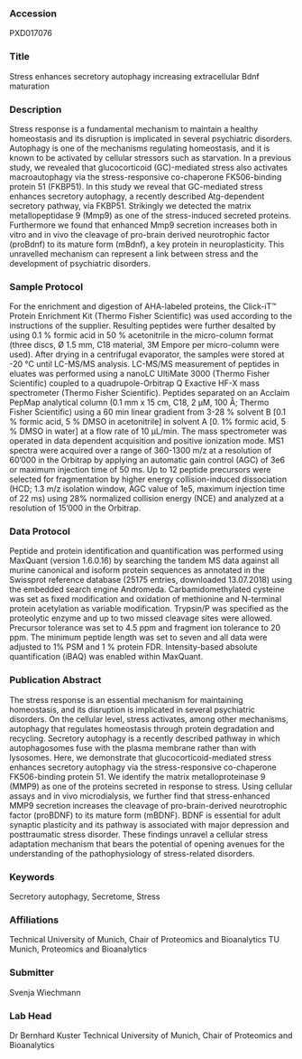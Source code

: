 ### Accession
PXD017076

### Title
Stress enhances secretory autophagy increasing extracellular Bdnf maturation

### Description
Stress response is a fundamental mechanism to maintain a healthy homeostasis and its disruption is implicated in several psychiatric disorders. Autophagy is one of the mechanisms  regulating homeostasis, and it is known to be activated by cellular stressors such as starvation. In a previous study, we revealed that glucocorticoid (GC)-mediated stress also activates macroautophagy via the stress-responsive co-chaperone FK506-binding protein 51 (FKBP51).  In this study we reveal that GC-mediated stress enhances secretory autophagy, a recently described Atg-dependent secretory pathway, via FKBP51. Strikingly we detected the matrix metallopeptidase 9 (Mmp9) as one of the stress-induced secreted proteins. Furthermore we found that enhanced Mmp9 secretion increases both in vitro and in vivo the cleavage of pro-brain derived neurotrophic factor (proBdnf) to its mature form (mBdnf), a key protein in neuroplasticity. This unravelled mechanism can represent a link between stress and the development of psychiatric disorders.

### Sample Protocol
For the enrichment and digestion of AHA-labeled proteins, the Click-iT™ Protein Enrichment Kit (Thermo Fisher Scientific) was used according to the instructions of the supplier. Resulting peptides were further desalted by using 0.1 % formic acid in 50 % acetonitrile in the micro-column format (three discs, Ø 1.5 mm, C18 material, 3M Empore per micro-column were used). After drying in a centrifugal evaporator, the samples were stored at -20 °C until LC-MS/MS analysis. LC-MS/MS measurement of peptides in eluates was performed using a nanoLC UltiMate 3000 (Thermo Fisher Scientific) coupled to a quadrupole-Orbitrap Q Exactive HF-X mass spectrometer (Thermo Fisher Scientific). Peptides separated on an Acclaim PepMap analytical column (0.1 mm x 15 cm, C18, 2 µM, 100 Å; Thermo Fisher Scientific) using a 60 min linear gradient from 3-28 % solvent B [0.1 % formic acid, 5 % DMSO in acetonitrile] in solvent A [0. 1% formic acid, 5 % DMSO in water] at a flow rate of 10 µL/min. The mass spectrometer was operated in data dependent acquisition and positive ionization mode. MS1 spectra were acquired over a range of 360-1300 m/z at a resolution of 60’000 in the Orbitrap by applying an automatic gain control (AGC) of 3e6 or maximum injection time of 50 ms. Up to 12 peptide precursors were selected for fragmentation by higher energy collision-induced dissociation (HCD; 1.3 m/z isolation window, AGC value of 1e5, maximum injection time of 22 ms) using 28% normalized collision energy (NCE) and analyzed at a resolution of 15’000 in the Orbitrap.

### Data Protocol
Peptide and protein identification and quantification was performed  using MaxQuant  (version 1.6.0.16) by searching the tandem MS data against all murine canonical and isoform protein sequences as annotated in the Swissprot reference database (25175 entries, downloaded 13.07.2018) using the embedded search engine Andromeda. Carbamidomethylated cysteine was set as fixed modification and oxidation of methionine and N-terminal protein acetylation as variable modification. Trypsin/P was specified as the proteolytic enzyme and up to two missed cleavage sites were allowed. Precursor tolerance was set to 4.5 ppm and fragment ion tolerance to 20 ppm. The minimum peptide length was set to seven and all data were adjusted to 1% PSM and 1 % protein FDR. Intensity-based absolute quantification (iBAQ) was enabled within MaxQuant.

### Publication Abstract
The stress response is an essential mechanism for maintaining homeostasis, and its disruption is implicated in several psychiatric disorders. On the cellular level, stress activates, among other mechanisms, autophagy that regulates homeostasis through protein degradation and recycling. Secretory autophagy is a recently described pathway in which autophagosomes fuse with the plasma membrane rather than with lysosomes. Here, we demonstrate that glucocorticoid-mediated stress enhances secretory autophagy via the stress-responsive co-chaperone FK506-binding protein 51. We identify the matrix metalloproteinase 9 (MMP9) as one of the proteins secreted in response to stress. Using cellular assays and in vivo microdialysis, we further find that stress-enhanced MMP9 secretion increases the cleavage of pro-brain-derived neurotrophic factor (proBDNF) to its mature form (mBDNF). BDNF is essential for adult synaptic plasticity and its pathway is associated with major depression and posttraumatic stress disorder. These findings unravel a cellular stress adaptation mechanism that bears the potential of opening avenues for the understanding of the pathophysiology of stress-related disorders.

### Keywords
Secretory autophagy, Secretome, Stress

### Affiliations
Technical University of Munich, Chair of Proteomics and Bioanalytics
TU Munich, Proteomics and Bioanalytics

### Submitter
Svenja Wiechmann

### Lab Head
Dr Bernhard Kuster
Technical University of Munich, Chair of Proteomics and Bioanalytics


